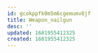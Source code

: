 ```yaml
---
id: gcokppfk0m5m6cgemumv8jf
title: Weapon_nailgun
desc: ''
updated: 1681955412325
created: 1681955412325
---
```

